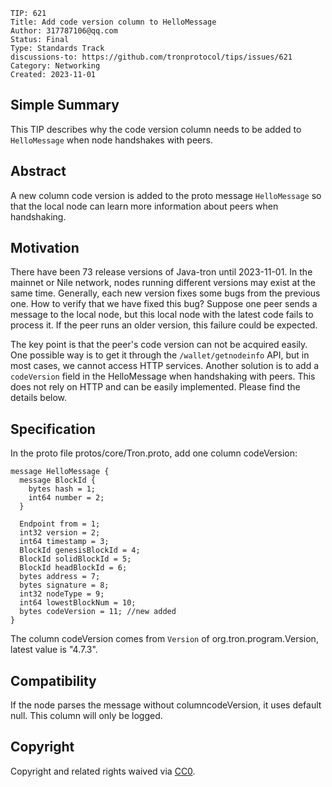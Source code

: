 ```
TIP: 621
Title: Add code version column to HelloMessage
Author: 317787106@qq.com
Status: Final
Type: Standards Track
discussions-to: https://github.com/tronprotocol/tips/issues/621
Category: Networking
Created: 2023-11-01
```


## Simple Summary

This TIP describes why the code version column needs to be added to `HelloMessage` when node handshakes with peers.

## Abstract

A new column code version is added to the proto message `HelloMessage` so that the local node can learn more information about peers when handshaking.

## Motivation

There have been 73 release versions of Java-tron until 2023-11-01. In the mainnet or Nile network, nodes running different versions may exist at the same time. Generally, each new version fixes some bugs from the previous one. How to verify that we have fixed this bug? Suppose one peer sends a message to the local node, but this local node with the latest code fails to process it. If the peer runs an older version, this failure could be expected.

The key point is that the peer's code version can not be acquired easily. One possible way is to get it through the `/wallet/getnodeinfo` API, but in most cases, we cannot access HTTP services. Another solution is to add a `codeVersion` field in the HelloMessage when handshaking with peers. This does not rely on HTTP and can be easily implemented. Please find the details below.

## Specification

In the proto file protos/core/Tron.proto, add one column codeVersion:
```
message HelloMessage {
  message BlockId {
    bytes hash = 1;
    int64 number = 2;
  }

  Endpoint from = 1;
  int32 version = 2;
  int64 timestamp = 3;
  BlockId genesisBlockId = 4;
  BlockId solidBlockId = 5;
  BlockId headBlockId = 6;
  bytes address = 7;
  bytes signature = 8;
  int32 nodeType = 9;
  int64 lowestBlockNum = 10;
  bytes codeVersion = 11; //new added
}
```
The column codeVersion comes from `Version` of org.tron.program.Version, latest value is "4.7.3".

## Compatibility

If the node parses the message without columncodeVersion, it uses default null. This column will only be logged.


## Copyright

Copyright and related rights waived via [CC0](LICENSE.md).
